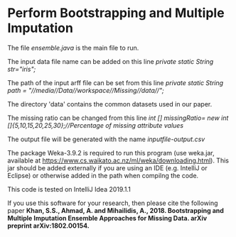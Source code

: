 # Perform Bootstrapping and Multiple Imputation

The file *ensemble.java* is the main file to run.

The input data file name can be added on this line
*private static String str="iris";*

The path of the input arff file can be set from this line
*private static String path = "//media//Data//workspace//Missing//data//";*

The directory 'data' contains the common datasets used in our paper.

The missing ratio can be changed from this line
*int [] missingRatio= new int []{5,10,15,20,25,30};//Percentage of missing attribute values*
		
The output file will be generated with the name *inputfile-output.csv*

The package Weka-3.9.2 is required to run this program (use weka.jar, available at https://www.cs.waikato.ac.nz/ml/weka/downloading.html). This jar should be added externally if you are using an IDE (e.g. IntelliJ or Eclipse) or otherwise added in the path when compilng the code.

This code is tested on IntelliJ Idea 2019.1.1

If you use this software for your research, then please cite the following paper
**Khan, S.S., Ahmad, A. and Mihailidis, A., 2018. Bootstrapping and Multiple Imputation Ensemble Approaches for Missing Data. arXiv preprint arXiv:1802.00154.**
